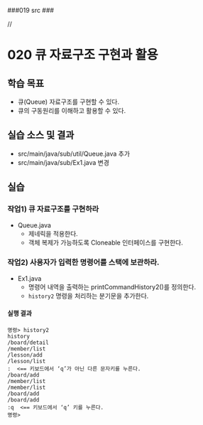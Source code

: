 ###019 src ###

// 

# 020 큐 자료구조 구현과 활용

## 학습 목표

- 큐(Queue) 자료구조를 구현할 수 있다.
- 큐의 구동원리를 이해하고 활용할 수 있다.

## 실습 소스 및 결과

- src/main/java/sub/util/Queue.java 추가
- src/main/java/sub/Ex1.java 변경

## 실습

### 작업1) 큐 자료구조를 구현하라

- Queue.java
     - 제네릭을 적용한다.
     - 객체 복제가 가능하도록 Cloneable 인터페이스를 구현한다.

### 작업2) 사용자가 입력한 명령어를 스택에 보관하라.

- Ex1.java
    - 명령어 내역을 출력하는 printCommandHistory2()를 정의한다.
  - `history2` 명령을 처리하는 분기문을 추가한다.

#### 실행 결과

```
명령> history2
history
/board/detail
/member/list
/lesson/add
/lesson/list
:  <== 키보드에서 ‘q’가 아닌 다른 문자키를 누른다.
/board/add
/member/list
/member/list
/board/add
/board/add
:q  <== 키보드에서 ‘q’ 키를 누른다.
명령>

```